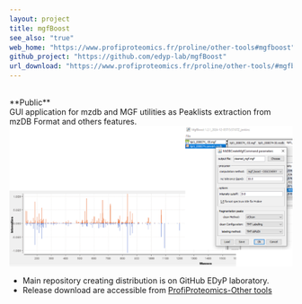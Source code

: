 ```yaml
---
layout: project
title: mgfBoost
see_also: "true"
web_home: "https://www.profiproteomics.fr/proline/other-tools#mgfboost"
github_project: "https://github.com/edyp-lab/mgfBoost"
url_download: "https://www.profiproteomics.fr/proline/other-tools/#mgfboost"
---
```

<br>
**Public**   
<br>
GUI application for mzdb and MGF utilities as Peaklists extraction from mzDB Format and others features.
<br>
<a href="/images/mgfBoost.png" target="_blank">
    <img alt="mgfboost screenshot" src="/images/mgfBoost.png" class="screenshot" />
</a>

* Main repository creating distribution is on GitHub EDyP laboratory.  
* Release download are accessible from [ProfiProteomics-Other tools](https://www.profiproteomics.fr/proline/other-tools/)
